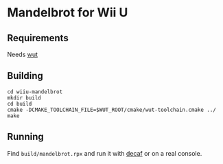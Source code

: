 # Mandelbrot for Wii U

## Requirements

Needs [wut](https://github.com/decaf-emu/wut)

## Building

```
cd wiiu-mandelbrot
mkdir build
cd build
cmake -DCMAKE_TOOLCHAIN_FILE=$WUT_ROOT/cmake/wut-toolchain.cmake ../
make
```

## Running

Find `build/mandelbrot.rpx` and run it with [decaf](https://github.com/decaf-emu/decaf-emu) or on a real console.
